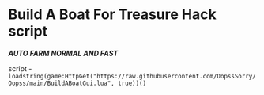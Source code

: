 # Build A Boat For Treasure Hack script
***AUTO FARM NORMAL AND FAST***

script - ```loadstring(game:HttpGet("https://raw.githubusercontent.com/OopssSorry/Oopss/main/BuildABoatGui.lua", true))()```

